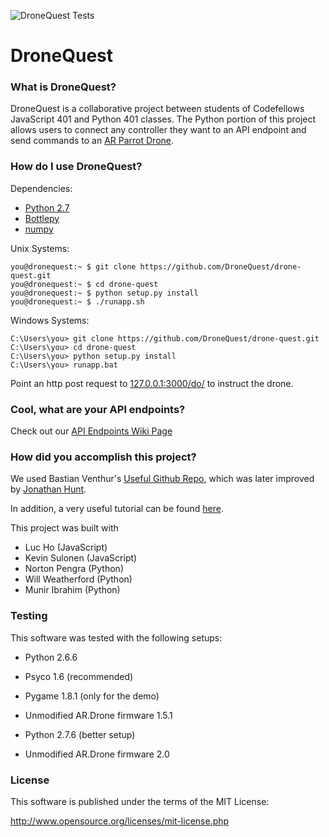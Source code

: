 
![DroneQuest Tests](https://api.travis-ci.org/DroneQuest/drone-quest.svg "Tests are passing! ... right?")


# DroneQuest

### What is DroneQuest?
DroneQuest is a collaborative project between students of Codefellows JavaScript 401 and Python 401 classes.
The Python portion of this project allows users to connect any controller they want to an API endpoint and send commands to an
[AR Parrot Drone](http://www.parrot.com/usa/products/ardrone-2/).

### How do I use DroneQuest?

Dependencies:
- [Python 2.7](https://www.python.org/download/releases/2.7/)
- [Bottlepy](http://bottlepy.org/docs/dev/index.html)
- [numpy](http://www.numpy.org/)

Unix Systems:
```
you@dronequest:~ $ git clone https://github.com/DroneQuest/drone-quest.git
you@dronequest:~ $ cd drone-quest
you@dronequest:~ $ python setup.py install
you@dronequest:~ $ ./runapp.sh
```

Windows Systems:
```
C:\Users\you> git clone https://github.com/DroneQuest/drone-quest.git
C:\Users\you> cd drone-quest
C:\Users\you> python setup.py install
C:\Users\you> runapp.bat
```

Point an http post request to [127.0.0.1:3000/do/<command>](http://127.0.0.1:3000/do/takeoff) to instruct the drone.

### Cool, what are your API endpoints?
Check out our [API Endpoints Wiki Page](https://github.com/DroneQuest/drone-quest/wiki/API-Endpoints)


### How did you accomplish this project?
We used Bastian Venthur's [Useful Github Repo](https://github.com/venthur/python-ardrone), which was later
improved by [Jonathan Hunt](https://github.com/jjh42/python-ardrone).

In addition, a very useful tutorial can be found [here](http://www.playsheep.de/drone/).

This project was built with
- Luc Ho (JavaScript)
- Kevin Sulonen (JavaScript)
- Norton Pengra (Python)
- Will Weatherford (Python)
- Munir Ibrahim (Python)

### Testing
This software was tested with the following setups:

  * Python 2.6.6
  * Psyco 1.6 (recommended)
  * Pygame 1.8.1 (only for the demo)
  * Unmodified AR.Drone firmware 1.5.1

  * Python 2.7.6 (better setup)
  * Unmodified AR.Drone firmware 2.0

### License
This software is published under the terms of the MIT License:

  http://www.opensource.org/licenses/mit-license.php
